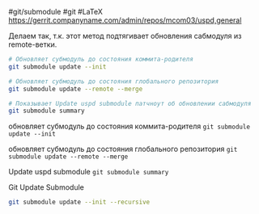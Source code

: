 #git/submodule #git #LaTeX
https://gerrit.companyname.com/admin/repos/mcom03/uspd,general

Делаем так, т.к. этот метод подтягивает обновления сабмодуля из remote-ветки.
```bash
# Обновляет субмодуль до состояния коммита-родителя
git submodule update --init 

# Обновляет субмодуль до состояния глобального репозитория
git submodule update --remote --merge 

# Показывает Update uspd submodule патчноут об обновлении сабмодуля
git submodule summary 
```
 обновляет субмодуль до состояния коммита-родителя
`git submodule update --init`

обновляет субмодуль до состояния глобального репозитория
`git submodule update --remote --merge`

Update uspd submodule
`git submodule summary`

Git Update Submodule
```bash
git submodule update --init --recursive
```